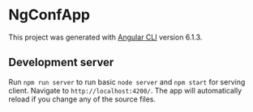 # NgConfApp

This project was generated with [Angular CLI](https://github.com/angular/angular-cli) version 6.1.3.

## Development server

Run `npm run server` to run basic `node server` and `npm start` for serving client. Navigate to `http://localhost:4200/`. The app will automatically reload if you change any of the source files.
